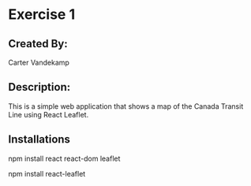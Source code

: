 # Exercise 1

## Created By:

Carter Vandekamp

## Description:

This is a simple web application that shows a map of the Canada Transit Line using React Leaflet.

## Installations

npm install react react-dom leaflet

npm install react-leaflet
